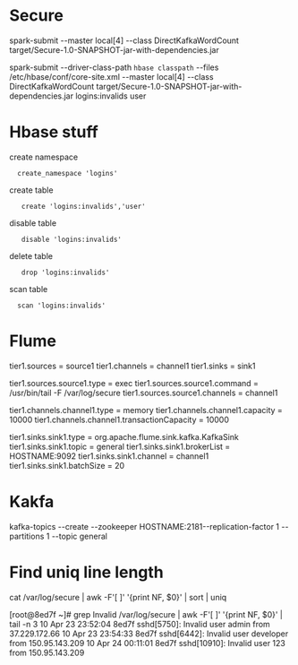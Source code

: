 # Secure


spark-submit --master local[4]  --class DirectKafkaWordCount  target/Secure-1.0-SNAPSHOT-jar-with-dependencies.jar

spark-submit --driver-class-path `hbase classpath`  --files /etc/hbase/conf/core-site.xml --master local[4]  --class DirectKafkaWordCount  target/Secure-1.0-SNAPSHOT-jar-with-dependencies.jar logins:invalids user 

# Hbase stuff

create namespace

      create_namespace 'logins'

create table
      
       create 'logins:invalids','user'
       
disable table

       disable 'logins:invalids'
       
delete table

       drop 'logins:invalids'
       
scan table

      scan 'logins:invalids'
# Flume

 tier1.sources  = source1
 tier1.channels = channel1
 tier1.sinks = sink1
 
 tier1.sources.source1.type = exec
 tier1.sources.source1.command = /usr/bin/tail -F /var/log/secure
 tier1.sources.source1.channels = channel1
 
 tier1.channels.channel1.type = memory
 tier1.channels.channel1.capacity = 10000
 tier1.channels.channel1.transactionCapacity = 10000
 
 tier1.sinks.sink1.type = org.apache.flume.sink.kafka.KafkaSink
 tier1.sinks.sink1.topic = general
 tier1.sinks.sink1.brokerList = HOSTNAME:9092
 tier1.sinks.sink1.channel = channel1
 tier1.sinks.sink1.batchSize = 20
       
# Kakfa

kafka-topics --create --zookeeper HOSTNAME:2181--replication-factor 1 --partitions 1 --topic general


# Find uniq line length

 cat /var/log/secure | awk -F'[ ]' '{print NF, $0}' | sort  | uniq
 
 [root@8ed7f ~]# grep Invalid /var/log/secure | awk -F'[ ]' '{print NF, $0}' | tail -n 3
10 Apr 23 23:52:04 8ed7f sshd[5750]: Invalid user admin from 37.229.172.66
10 Apr 23 23:54:33 8ed7f sshd[6442]: Invalid user developer from 150.95.143.209
10 Apr 24 00:11:01 8ed7f sshd[10910]: Invalid user 123 from 150.95.143.209

